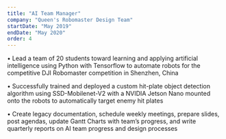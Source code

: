 ```yaml
---
title: "AI Team Manager"
company: "Queen's Robomaster Design Team"
startDate: "May 2019"
endDate: "May 2020"
order: 4
---
```


• Lead a team of 20 students toward learning and applying artificial intelligence using Python with Tensorflow to automate robots for the competitive DJI Robomaster competition in Shenzhen, China

• Successfully trained and deployed a custom hit-plate object detection algorithm using SSD-Mobilenet-V2 with a NVIDIA Jetson Nano mounted onto the robots to automatically target enemy hit plates

• Create legacy documentation, schedule weekly meetings, prepare slides, post agendas, update Gantt Charts with team’s progress, and write quarterly reports on AI team progress and design processes
